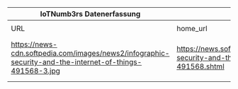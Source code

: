 |IoTNumb3rs Datenerfassung|||||||||||
| ---- | ---- | ---- | ---- | ---- | ---- | ---- | ---- | ---- | ---- | ---- |
||||||||||||
|URL|home_url|filename|device_class|device_count|market_class|market_volume|prognosis_year|publication_year|authorship_class|Dropbox folder|
|https://news-cdn.softpedia.com/images/news2/infographic-security-and-the-internet-of-things-491568-3.jpg|https://news.softpedia.com/news/infographic-security-and-the-internet-of-things-491568.shtml|file2_infographic-security-and-the-internet-of-things-491568-3.jpg||||||||JinlinHolic/20181123-0000|

